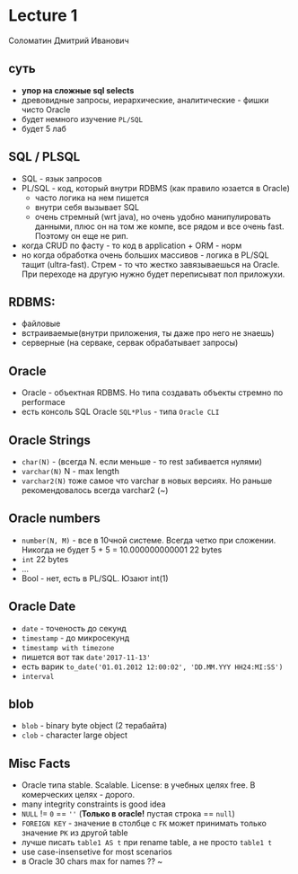 # Lecture 1
Соломатин Дмитрий Иванович

## суть
- **упор на сложные sql selects**
- древовидные запросы, иерархические, аналитические - фишки чисто Oracle
- будет немного изучение `PL/SQL`
- будет 5 лаб

## SQL / PLSQL
- SQL - язык запросов
- PL/SQL - код, который внутри RDBMS (как правило юзается в Oracle)
    - часто логика на нем пишется
    - внутри себя вызывает SQL
    - очень стремный (wrt java), но очень удобно манипулировать данными, плюс он на том же компе, все рядом и все очень fast. Поэтому он еще не рип.
- когда CRUD по фасту - то код в application + ORM - норм
- но когда обработка очень больших массивов - логика в PL/SQL тащит (ultra-fast). Стрем - то что жестко завязываешься на Oracle. При переходе на другую нужно будет переписыват пол приложухи.

## RDBMS:
- файловые
- встраиваемые(внутри приложения, ты даже про него не знаешь)
- серверные (на серваке, сервак обрабатывает запросы)

## Oracle
- Oracle - объектная RDBMS. Но типа создавать объекты стремно по performace
- есть консоль SQL Oracle `SQL*Plus` - типа `Oracle CLI`

## Oracle Strings
- `char(N)` - (всегда N. если меньше - то rest забивается нулями)
- `varchar(N)` N - max length
- `varchar2(N)` тоже самое что varchar в новых версиях. Но раньше рекомендовалось всегда varchar2 (~)

## Oracle numbers
- `number(N, M)` - все в 10чной системе. Всегда четко при сложении. Никогда не будет 5 + 5 = 10.000000000001 22 bytes
- `int` 22 bytes
- ...
- Bool - нет,  есть в PL/SQL. Юзают int(1)

## Oracle Date
- `date` - точеность до секунд
- `timestamp` - до микросекунд
- `timestamp with timezone`
- пишется вот так `date'2017-11-13'`
- есть варик `to_date('01.01.2012 12:00:02', 'DD.MM.YYY HH24:MI:SS')`
- `interval`

## blob
- `blob` - binary byte object (2 терабайта)
- `clob` - character large object

## Misc Facts
- Oracle типа stable. Scalable. License: в учебных целях free. В комерческих целях - дорого.
- many integrity constraints is good idea
- `NULL` != `0` == `''` (**Только в oracle!** пустая строка == `null`)
- `FOREIGN KEY` - значение в столбце с `FK` может принимать только значение `PK` из другой table
- лучше писать `table1 AS t` при rename table, а не просто `table1 t`
- use case-insensetive for most scenarios
- в Oracle 30 chars max for names ?? ~
